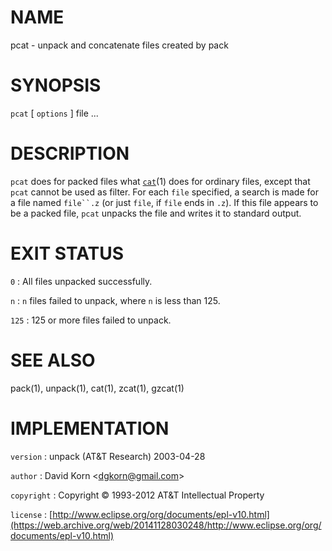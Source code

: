 # NAME

pcat - unpack and concatenate files created by pack

# SYNOPSIS

`pcat` \[ `options` \] file ...

# DESCRIPTION

`pcat` does for packed files what
[`cat`](/web/20141128030248/http://www2.research.att.com/~astopen/man/man1/cat.html)(1)
does for ordinary files, except that `pcat` cannot be used as filter.
For each `file` specified, a search is made for a file named
`file``.z` (or just `file`, if `file` ends in `.z`). If this file
appears to be a packed file, `pcat` unpacks the file and writes it to
standard output.

# EXIT STATUS

`0`
: All files unpacked successfully.

`n`
: `n` files failed to unpack, where `n` is less than 125.

`125`
: 125 or more files failed to unpack.

# SEE ALSO

pack(1), unpack(1), cat(1), zcat(1), gzcat(1)

# IMPLEMENTATION

`version`
:   unpack (AT&T Research) 2003-04-28

`author`
:   David Korn
    &lt;[dgkorn@gmail.com](https://web.archive.org/web/20141128030248/mailto:dgkorn@gmail.com)&gt;

`copyright`
:   Copyright © 1993-2012 AT&T Intellectual Property

`license`
:   [http://www.eclipse.org/org/documents/epl-v10.html](https://web.archive.org/web/20141128030248/http://www.eclipse.org/org/documents/epl-v10.html)


